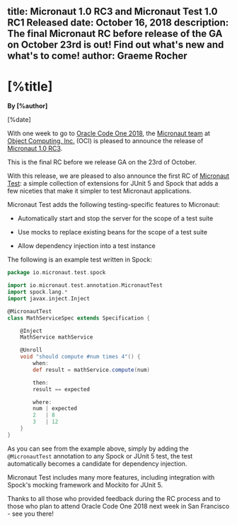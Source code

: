title: Micronaut 1.0 RC3 and Micronaut Test 1.0 RC1 Released
date: October 16, 2018 
description: The final Micronaut RC before release of the GA on October 23rd is out! Find out what's new and what's to come!
author: Graeme Rocher
---

# [%title]

**By [%author]**

[%date] 

With one week to go to [Oracle Code One 2018](https://objectcomputing.com/resources/events/conferences/oracle-code-one-2018), the [Micronaut team](https://objectcomputing.com/products/2gm-team) at [Object Computing, Inc.](https://objectcomputing.com/) (OCI) is pleased to announce the release of [Micronaut 1.0 RC3](https://github.com/micronaut-projects/micronaut-core/releases/tag/v1.0.0.RC3).

This is the final RC before we release GA on the 23rd of October.

With this release, we are pleased to also announce the first RC of [Micronaut Test](https://micronaut-projects.github.io/micronaut-test/latest/guide/index.html): a simple collection of extensions for JUnit 5 and Spock that adds a few niceties that make it simpler to test Micronaut applications.

Micronaut Test adds the following testing-specific features to Micronaut:

*   Automatically start and stop the server for the scope of a test suite

*   Use mocks to replace existing beans for the scope of a test suite

*   Allow dependency injection into a test instance

The following is an example test written in Spock:

```groovy {.line-numbers}
package io.micronaut.test.spock

import io.micronaut.test.annotation.MicronautTest
import spock.lang.*
import javax.inject.Inject

@MicronautTest 
class MathServiceSpec extends Specification {

    @Inject
    MathService mathService 

    @Unroll
    void "should compute #num times 4"() { 
        when:
        def result = mathService.compute(num)

        then:
        result == expected

        where:
        num | expected
        2   | 8
        3   | 12
    }
}
```

As you can see from the example above, simply by adding the `@MicronautTest` annotation to any Spock or JUnit 5 test, the test automatically becomes a candidate for dependency injection.

Micronaut Test includes many more features, including integration with Spock's mocking framework and Mockito for JUnit 5.

Thanks to all those who provided feedback during the RC process and to those who plan to attend Oracle Code One 2018 next week in San Francisco - see you there!